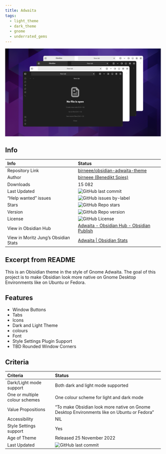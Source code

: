 ```yaml
---
title: Adwaita
tags:
  - light_theme
  - dark_theme
  - gnome
  - underrated_gems
---
```


![Adwaita Theme Screenshot](https://raw.githubusercontent.com/birneee/obsidian-adwaita-theme/refs/heads/main/generated/theme-preview.png)

## Info

| Info                                 | Status                                                                                                                                                                                                                  |
| :----------------------------------- | :---------------------------------------------------------------------------------------------------------------------------------------------------------------------------------------------------------------------- |
| Repository Link                      | [birneee/obsidian-adwaita-theme](https://github.com/birneee/obsidian-adwaita-theme)                                                                                                                                     |
| Author                               | [birneee (Benedikt Spies)](https://github.com/birneee/)                                                                                                                                                                 |
| Downloads                            | 15 082                                                                                                                                                                                                                  |
| Last Updated                         | ![GitHub last commit](https://img.shields.io/github/last-commit/birneee/obsidian-adwaita-theme?color=573E7A&amp;label=last%20update&amp;logo=github&amp;style=for-the-badge) |
| “Help wanted” issues                 | ![GitHub issues by-label](https://img.shields.io/github/issues/birneee/obsidian-adwaita-theme/help%20wanted?color=573E7A&amp;logo=github&amp;style=for-the-badge)            |
| Stars                                | ![GitHub Repo stars](https://img.shields.io/github/stars/birneee/obsidian-adwaita-theme?color=573E7A&amp;logo=github&amp;style=for-the-badge)                                |
| Version                              | ![GitHub Repo version](https://img.shields.io/github/v/release/birneee/obsidian-adwaita-theme?color=573E7A&amp;logo=github&amp;style=for-the-badge&sort=semver)              |
| License                              | ![GitHub License](https://img.shields.io/github/license/birneee/obsidian-adwaita-theme?style=for-the-badge)                                                                   |
| View in Obsidian Hub                 | [Adwaita \- Obsidian Hub \- Obsidian Publish](https://publish.obsidian.md/hub/02+-+Community+Expansions/02.05+All+Community+Expansions/Themes/Adwaita)                                                                  |
| View in Moritz Jung’s Obsidian Stats | [Adwaita \| Obsidian Stats](https://www.moritzjung.dev/obsidian-stats/themes/adwaita/)                                                                                                                                  |

## Excerpt from README

This is an Obisidian theme in the style of Gnome Adwaita. The goal of this project is to make Obsidian look more native on Gnome Desktop Environments like on Ubuntu or Fedora.

## Features

- Window Buttons
- Tabs
- Icons
- Dark and Light Theme
- colours
- Font
- Style Settings Plugin Support
- TBD Rounded Window Corners

## Criteria

| Criteria                       | Status                                                                                                                                                                                                                  |
| :----------------------------- | :---------------------------------------------------------------------------------------------------------------------------------------------------------------------------------------------------------------------- |
| Dark/Light mode support        | Both dark and light mode supported                                                                                                                                                                                      |
| One or multiple colour schemes | One colour scheme for light and dark mode                                                                                                                                                                               |
| Value Propositions             | “To make Obsidian look more native on Gnome Desktop Environments like on Ubuntu or Fedora”                                                                                                                              |
| Accessibility                  | NIL                                                                                                                                                                                                                     |
| Style Settings support         | Yes                                                                                                                                                                                                                     |
| Age of Theme                   | Released 25 November 2022                                                                                                                                                                                               |
| Last Updated                   | ![GitHub last commit](https://img.shields.io/github/last-commit/birneee/obsidian-adwaita-theme?color=573E7A&amp;label=last%20update&amp;logo=github&amp;style=for-the-badge) |

